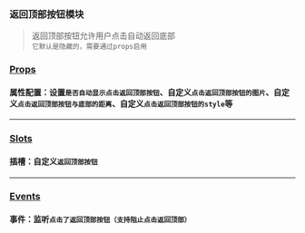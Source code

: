 ### 返回顶部按钮模块
> 返回顶部按钮允许用户点击自动返回底部  
`它默认是隐藏的，需要通过props启用`

### [Props](/api/props/back-to-top.html)
#### 属性配置：设置`是否自动显示点击返回顶部按钮`、自定义`点击返回顶部按钮的图片`、自定义`点击返回顶部按钮与底部的距离`、自定义`点击返回顶部按钮的style`等
***
### [Slots](/api/slot/main.html#返回顶部按钮slot)
#### 插槽：自定义`返回顶部按钮`
***
### [Events](/api/events/main.html#返回顶部按钮相关事件)
#### 事件：监听`点击了返回顶部按钮（支持阻止点击返回顶部）`
